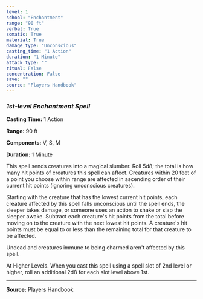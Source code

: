 ```yaml
---
level: 1
school: "Enchantment"
range: "90 ft"
verbal: True
somatic: True
material: True
damage_type: "Unconscious"
casting_time: "1 Action"
duration: "1 Minute"
attack_type: ""
ritual: False
concentration: False
save: ""
source: "Players Handbook"
---
```


### *1st-level Enchantment Spell*

**Casting Time:** 1 Action

**Range:** 90 ft

**Components:** V, S, M

**Duration:** 1 Minute

This spell sends creatures into a magical slumber. Roll 5d8; the total is how many hit points of creatures this spell can affect. Creatures within 20 feet of a point you choose within range are affected in ascending order of their current hit points (ignoring unconscious creatures).
 
 Starting with the creature that has the lowest current hit points, each creature affected by this spell falls unconscious until the spell ends, the sleeper takes damage, or someone uses an action to shake or slap the sleeper awake. Subtract each creature's hit points from the total before moving on to the creature with the next lowest hit points. A creature's hit points must be equal to or less than the remaining total for that creature to be affected.
 
 Undead and creatures immune to being charmed aren't affected by this spell.
 
 At Higher Levels. When you cast this spell using a spell slot of 2nd level or higher, roll an additional 2d8 for each slot level above 1st.

---
**Source:** Players Handbook
